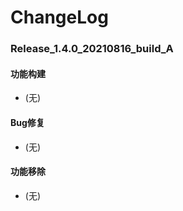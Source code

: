 # ChangeLog

### Release_1.4.0_20210816_build_A

#### 功能构建

- (无)

#### Bug修复

- (无)

#### 功能移除

- (无)
